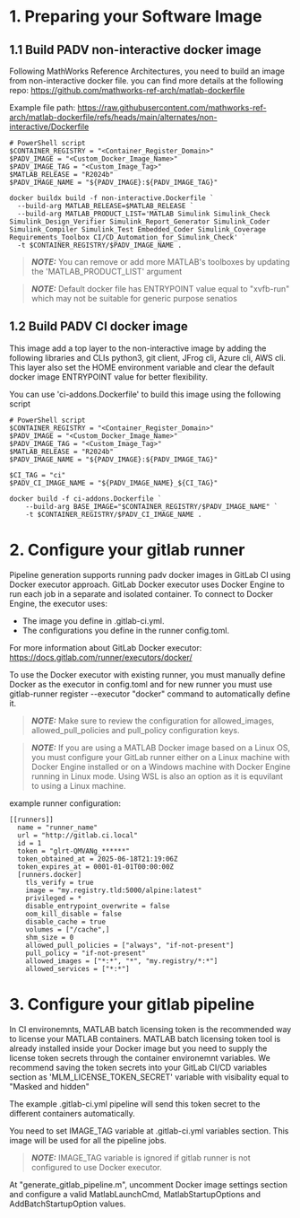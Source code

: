 # 1. Preparing your Software Image
## 1.1 Build PADV non-interactive docker image
Following MathWorks Reference Architectures, you need to build an image from non-interactive docker file. you can find more details at the following repo:
https://github.com/mathworks-ref-arch/matlab-dockerfile

Example file path: https://raw.githubusercontent.com/mathworks-ref-arch/matlab-dockerfile/refs/heads/main/alternates/non-interactive/Dockerfile

```
# PowerShell script
$CONTAINER_REGISTRY = "<Container_Register_Domain>"
$PADV_IMAGE = "<Custom_Docker_Image_Name>"
$PADV_IMAGE_TAG = "<Custom_Image_Tag>"
$MATLAB_RELEASE = "R2024b"
$PADV_IMAGE_NAME = "${PADV_IMAGE}:${PADV_IMAGE_TAG}"

docker buildx build -f non-interactive.Dockerfile `
  --build-arg MATLAB_RELEASE=$MATLAB_RELEASE `
  --build-arg MATLAB_PRODUCT_LIST='MATLAB Simulink Simulink_Check Simulink_Design_Verifier Simulink_Report_Generator Simulink_Coder Simulink_Compiler Simulink_Test Embedded_Coder Simulink_Coverage Requirements_Toolbox CI/CD_Automation_for_Simulink_Check' `
  -t $CONTAINER_REGISTRY/$PADV_IMAGE_NAME .
  ```
> **_NOTE:_** You can remove or add more MATLAB's toolboxes by updating the 'MATLAB_PRODUCT_LIST' argument

> **_NOTE:_** Default docker file has ENTRYPOINT value equal to "xvfb-run" which may not be suitable for generic purpose senatios

## 1.2 Build PADV CI docker image
This image add a top layer to the non-interactive image by adding the following libraries and CLIs python3, git client, JFrog cli, Azure cli, AWS cli. This layer also set the HOME environment variable and clear the default docker image ENTRYPOINT value for better flexibility.

You can use 'ci-addons.Dockerfile' to build this image using the following script
```
# PowerShell script
$CONTAINER_REGISTRY = "<Container_Register_Domain>"
$PADV_IMAGE = "<Custom_Docker_Image_Name>"
$PADV_IMAGE_TAG = "<Custom_Image_Tag>"
$MATLAB_RELEASE = "R2024b"
$PADV_IMAGE_NAME = "${PADV_IMAGE}:${PADV_IMAGE_TAG}"

$CI_TAG = "ci"
$PADV_CI_IMAGE_NAME = "${PADV_IMAGE_NAME}_${CI_TAG}"

docker build -f ci-addons.Dockerfile `
    --build-arg BASE_IMAGE="$CONTAINER_REGISTRY/$PADV_IMAGE_NAME" `
    -t $CONTAINER_REGISTRY/$PADV_CI_IMAGE_NAME .
```
# 2. Configure your gitlab runner
Pipeline generation supports running padv docker images in GitLab CI using Docker executor approach. GitLab Docker executor uses Docker Engine to run each job in a separate and isolated container. To connect to Docker Engine, the executor uses:
+ The image you define in .gitlab-ci.yml.
+ The configurations you define in the runner config.toml.

For more information about GitLab Docker executor:
https://docs.gitlab.com/runner/executors/docker/

To use the Docker executor with existing runner, you must manually define Docker as the executor in config.toml and for new runner you must use gitlab-runner register --executor "docker" command to automatically define it.
> **_NOTE:_** Make sure to review the configuration for allowed_images, allowed_pull_policies and pull_policy configuration keys.

> **_NOTE:_** If you are using a MATLAB Docker image based on a Linux OS, you must configure your GitLab runner either on a Linux machine with Docker Engine installed or on a Windows machine with Docker Engine running in Linux mode. Using WSL is also an option as it is equvilant to using a Linux machine.

example runner configuration:
```
[[runners]]
  name = "runner_name"
  url = "http://gitlab.ci.local"
  id = 1
  token = "glrt-QMVANg_******"
  token_obtained_at = 2025-06-18T21:19:06Z
  token_expires_at = 0001-01-01T00:00:00Z
  [runners.docker]
    tls_verify = true
    image = "my.registry.tld:5000/alpine:latest"
    privileged = *
    disable_entrypoint_overwrite = false
    oom_kill_disable = false
    disable_cache = true
    volumes = ["/cache",]
    shm_size = 0
    allowed_pull_policies = ["always", "if-not-present"]
    pull_policy = "if-not-present"
    allowed_images = ["*:*", "*", "my.registry/*:*"]
    allowed_services = ["*:*"]
```

# 3. Configure your gitlab pipeline

In CI environemnts, MATLAB batch licensing token is the recommended way to license your MATLAB containers. MATLAB batch licensing token tool is already installed inside your Docker image but you need to supply the license token secrets through the container environemnt variables. We recommend saving the token secrets into your GitLab CI/CD variables section as 'MLM_LICENSE_TOKEN_SECRET' variable with visibality equal to "Masked and hidden"

The example .gitlab-ci.yml pipeline will send this token secret to the different containers automatically.

You need to set IMAGE_TAG variable at .gitlab-ci.yml variables section. This image will be used for all the pipeline jobs.

> **_NOTE:_** IMAGE_TAG variable is ignored if gitlab runner is not configured to use Docker executor.

At "generate_gitlab_pipeline.m", uncomment Docker image settings section and configure a valid MatlabLaunchCmd, MatlabStartupOptions and AddBatchStartupOption values.